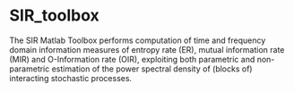 # SIR_toolbox
The SIR Matlab Toolbox performs computation of time and frequency domain information measures of entropy rate (ER), mutual information rate (MIR) and O-Information rate (OIR), exploiting both parametric and non-parametric estimation of the power spectral density of (blocks of) interacting stochastic processes. 
